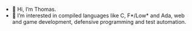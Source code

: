 - 👋 Hi, I’m Thomas.
- 👀 I’m interested in compiled languages like C, F*/Low* and Ada, web and game development, defensive programming and test automation.

